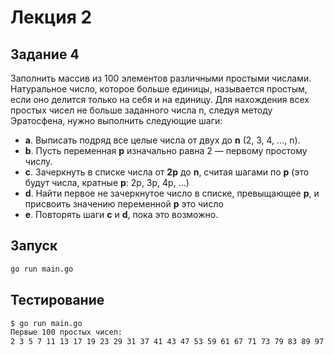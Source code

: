 # Лекция 2

## Задание 4

Заполнить массив из 100 элементов различными простыми числами. Натуральное число, которое больше единицы, называется простым, если оно делится только на себя и на единицу. Для нахождения всех простых чисел не больше заданного числа n, следуя методу Эратосфена, нужно выполнить следующие шаги:

* **а**. Выписать подряд все целые числа от двух до **n** (2, 3, 4, ..., n).
* **b**. Пусть переменная **p** изначально равна 2 — первому простому числу.
* **c**. Зачеркнуть в списке числа от **2p** до **n**, считая шагами по **p** (это будут числа, кратные **p**: 2p, 3p, 4p, ...)
* **d**. Найти первое не зачеркнутое число в списке, превыщающее **p**, и присвоить значению переменной **p** это число
* **e**. Повторять шаги **c** и **d**, пока это возможно.

## Запуск

```bash
go run main.go
```

## Тестирование

```bash
$ go run main.go
Первые 100 простых чисел:
2 3 5 7 11 13 17 19 23 29 31 37 41 43 47 53 59 61 67 71 73 79 83 89 97 101 103 107 109 113 127 131 137 139 149 151 157 163 167 173 179 181 191 193 197 199 211 223 227 229 233 239 241 251 257 263 269 271 277 281 283 293 307 311 313 317 331 337 347 349 353 359 367 373 379 383 389 397 401 409 419 421 431 433 439 443 449 457 461 463 467 479 487 491 499 503 509 521 523 541
```
